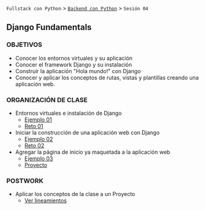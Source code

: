 `Fullstack con Python` > [`Backend con Python`](../Readme.md) > `Sesión 04`
## Django Fundamentals

### OBJETIVOS
 - Conocer los entornos virtuales y su aplicación
 - Conocer el framework Django y su instalación
 - Construir la aplicación "Hola mundo!" con Django
 - Conocer y aplicar los conceptos de rutas, vistas y plantillas creando una aplicación web.

### ORGANIZACIÓN DE CLASE

 - Entornos virtuales e instalación de Django
   - [Ejemplo 01](Ejemplo-01)
   - [Reto 01](Reto-01)
 - Iniciar la construcción de una aplicación web con Django
   - [Ejemplo 02](Ejemplo-02)
   - [Reto 02](Reto-02)
 - Agregar la página de inicio ya maquetada a la aplicación web
   - [Ejemplo 03](Ejemplo-03)
   - [Proyecto](Proyecto)

### POSTWORK
 - Aplicar los conceptos de la clase a un Proyecto
   - [Ver lineamientos](Postwork)

